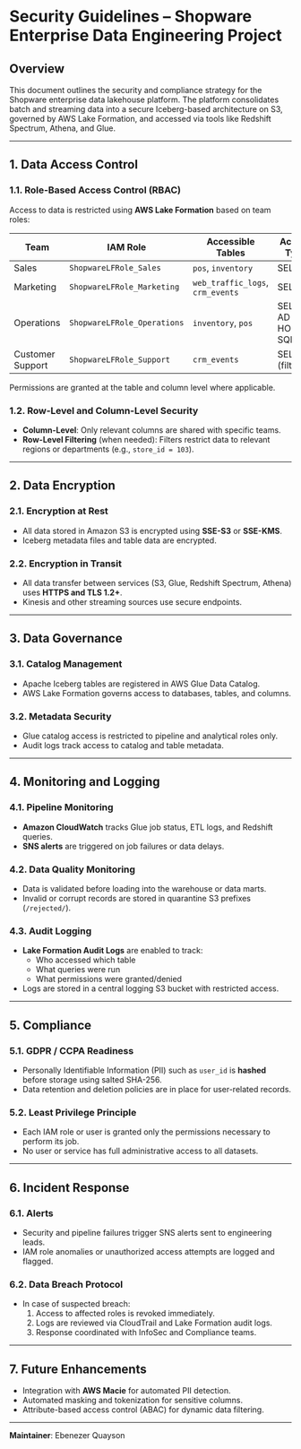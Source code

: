 # Security Guidelines – Shopware Enterprise Data Engineering Project

## Overview
This document outlines the security and compliance strategy for the Shopware enterprise data lakehouse platform. The platform consolidates batch and streaming data into a secure Iceberg-based architecture on S3, governed by AWS Lake Formation, and accessed via tools like Redshift Spectrum, Athena, and Glue.

---

## 1. Data Access Control

### 1.1. Role-Based Access Control (RBAC)
Access to data is restricted using **AWS Lake Formation** based on team roles:

| Team             | IAM Role                     | Accessible Tables                | Access Type         |
|------------------|------------------------------|----------------------------------|---------------------|
| Sales            | `ShopwareLFRole_Sales`       | `pos`, `inventory`               | SELECT              |
| Marketing        | `ShopwareLFRole_Marketing`   | `web_traffic_logs`, `crm_events`| SELECT              |
| Operations       | `ShopwareLFRole_Operations`  | `inventory`, `pos`               | SELECT, AD-HOC SQL  |
| Customer Support | `ShopwareLFRole_Support`     | `crm_events`                     | SELECT (filtered)   |

Permissions are granted at the table and column level where applicable.

### 1.2. Row-Level and Column-Level Security
- **Column-Level**: Only relevant columns are shared with specific teams.
- **Row-Level Filtering** (when needed): Filters restrict data to relevant regions or departments (e.g., `store_id = 103`).

---

## 2. Data Encryption

### 2.1. Encryption at Rest
- All data stored in Amazon S3 is encrypted using **SSE-S3** or **SSE-KMS**.
- Iceberg metadata files and table data are encrypted.

### 2.2. Encryption in Transit
- All data transfer between services (S3, Glue, Redshift Spectrum, Athena) uses **HTTPS and TLS 1.2+**.
- Kinesis and other streaming sources use secure endpoints.

---

## 3. Data Governance

### 3.1. Catalog Management
- Apache Iceberg tables are registered in AWS Glue Data Catalog.
- AWS Lake Formation governs access to databases, tables, and columns.

### 3.2. Metadata Security
- Glue catalog access is restricted to pipeline and analytical roles only.
- Audit logs track access to catalog and table metadata.

---

## 4. Monitoring and Logging

### 4.1. Pipeline Monitoring
- **Amazon CloudWatch** tracks Glue job status, ETL logs, and Redshift queries.
- **SNS alerts** are triggered on job failures or data delays.

### 4.2. Data Quality Monitoring
- Data is validated before loading into the warehouse or data marts.
- Invalid or corrupt records are stored in quarantine S3 prefixes (`/rejected/`).

### 4.3. Audit Logging
- **Lake Formation Audit Logs** are enabled to track:
  - Who accessed which table
  - What queries were run
  - What permissions were granted/denied
- Logs are stored in a central logging S3 bucket with restricted access.

---

## 5. Compliance

### 5.1. GDPR / CCPA Readiness
- Personally Identifiable Information (PII) such as `user_id` is **hashed** before storage using salted SHA-256.
- Data retention and deletion policies are in place for user-related records.

### 5.2. Least Privilege Principle
- Each IAM role or user is granted only the permissions necessary to perform its job.
- No user or service has full administrative access to all datasets.

---

## 6. Incident Response

### 6.1. Alerts
- Security and pipeline failures trigger SNS alerts sent to engineering leads.
- IAM role anomalies or unauthorized access attempts are logged and flagged.

### 6.2. Data Breach Protocol
- In case of suspected breach:
  1. Access to affected roles is revoked immediately.
  2. Logs are reviewed via CloudTrail and Lake Formation audit logs.
  3. Response coordinated with InfoSec and Compliance teams.

---

## 7. Future Enhancements
- Integration with **AWS Macie** for automated PII detection.
- Automated masking and tokenization for sensitive columns.
- Attribute-based access control (ABAC) for dynamic data filtering.

---

**Maintainer**: Ebenezer Quayson
